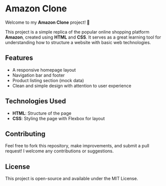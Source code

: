 # Amazon Clone

Welcome to my **Amazon Clone** project! 👋

This project is a simple replica of the popular online shopping platform **Amazon**, created using **HTML** and **CSS**. It serves as a great learning tool for understanding how to structure a website with basic web technologies.

## Features
- A responsive homepage layout
- Navigation bar and footer
- Product listing section (mock data)
- Clean and simple design with attention to user experience

## Technologies Used
- **HTML**: Structure of the page
- **CSS**: Styling the page with Flexbox for layout


## Contributing
Feel free to fork this repository, make improvements, and submit a pull request! I welcome any contributions or suggestions.

## License
This project is open-source and available under the MIT License.

